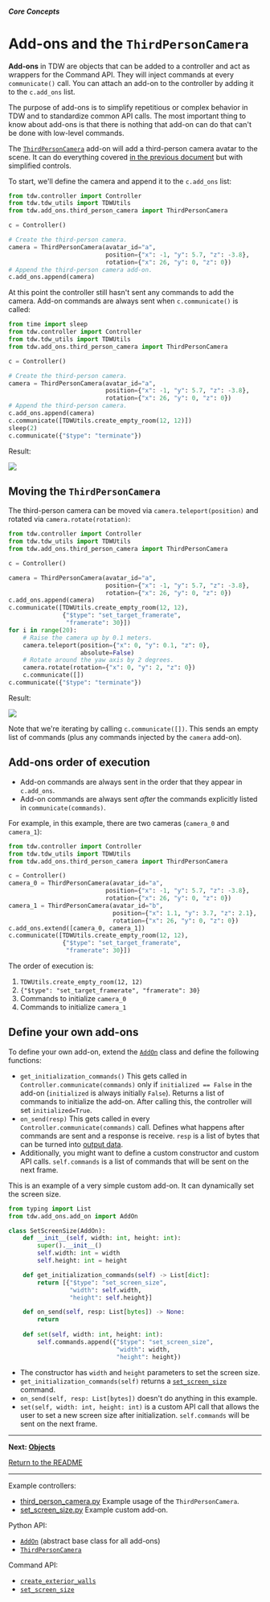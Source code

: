 ##### Core Concepts

# Add-ons and the `ThirdPersonCamera`

**Add-ons** in TDW are objects that can be added to a controller and act as wrappers for the Command API. They will inject commands at every `communicate()` call. You can attach an add-on to the controller by adding it to the `c.add_ons` list.

The purpose of add-ons is to simplify repetitious or complex behavior in TDW and to standardize common API calls. The most important thing to know about add-ons is that there is nothing that add-on can do that can't be done with low-level commands.

The [`ThirdPersonCamera`](../../python/add_ons/third_person_camera.md) add-on will add a third-person camera avatar to the scene. It can do everything covered [in the previous document](avatars.md) but with simplified controls. 

To start, we'll define the camera and append it to the `c.add_ons` list:

```python
from tdw.controller import Controller
from tdw.tdw_utils import TDWUtils
from tdw.add_ons.third_person_camera import ThirdPersonCamera

c = Controller()

# Create the third-person camera.
camera = ThirdPersonCamera(avatar_id="a",
                           position={"x": -1, "y": 5.7, "z": -3.8},
                           rotation={"x": 26, "y": 0, "z": 0})
# Append the third-person camera add-on.
c.add_ons.append(camera)
```

At this point the controller still hasn't sent any commands  to add the camera. Add-on commands are always sent when `c.communicate()` is called:

```python
from time import sleep
from tdw.controller import Controller
from tdw.tdw_utils import TDWUtils
from tdw.add_ons.third_person_camera import ThirdPersonCamera

c = Controller()

# Create the third-person camera.
camera = ThirdPersonCamera(avatar_id="a",
                           position={"x": -1, "y": 5.7, "z": -3.8},
                           rotation={"x": 26, "y": 0, "z": 0})
# Append the third-person camera.
c.add_ons.append(camera)
c.communicate([TDWUtils.create_empty_room(12, 12)])
sleep(2)
c.communicate({"$type": "terminate"})
```

Result:

![](images/third_person_camera.png)

## Moving the `ThirdPersonCamera`

The third-person camera can be moved via `camera.teleport(position)` and rotated via `camera.rotate(rotation)`:

```python
from tdw.controller import Controller
from tdw.tdw_utils import TDWUtils
from tdw.add_ons.third_person_camera import ThirdPersonCamera

c = Controller()

camera = ThirdPersonCamera(avatar_id="a",
                           position={"x": -1, "y": 5.7, "z": -3.8},
                           rotation={"x": 26, "y": 0, "z": 0})
c.add_ons.append(camera)
c.communicate([TDWUtils.create_empty_room(12, 12),
               {"$type": "set_target_framerate",
                "framerate": 30}])
for i in range(20):
    # Raise the camera up by 0.1 meters.
    camera.teleport(position={"x": 0, "y": 0.1, "z": 0},
                    absolute=False)
    # Rotate around the yaw axis by 2 degrees.
    camera.rotate(rotation={"x": 0, "y": 2, "z": 0})
    c.communicate([])
c.communicate({"$type": "terminate"})
```

Result:

![](images/avatar_move.gif)

Note that we're iterating by calling `c.communicate([])`. This sends an empty list of commands (plus any commands injected by the `camera` add-on). 

## Add-ons order of execution

- Add-on commands are always sent in the order that they appear in `c.add_ons`. 
- Add-on commands are always sent *after* the commands explicitly listed in `communicate(commands)`.

For example, in this example, there are two cameras (`camera_0` and `camera_1`):

```python
from tdw.controller import Controller
from tdw.tdw_utils import TDWUtils
from tdw.add_ons.third_person_camera import ThirdPersonCamera

c = Controller()
camera_0 = ThirdPersonCamera(avatar_id="a",
                           position={"x": -1, "y": 5.7, "z": -3.8},
                           rotation={"x": 26, "y": 0, "z": 0})
camera_1 = ThirdPersonCamera(avatar_id="b",
                             position={"x": 1.1, "y": 3.7, "z": 2.1},
                             rotation={"x": 26, "y": 0, "z": 0})
c.add_ons.extend([camera_0, camera_1])
c.communicate([TDWUtils.create_empty_room(12, 12),
               {"$type": "set_target_framerate",
                "framerate": 30}])
```

The order of execution is: 

1. `TDWUtils.create_empty_room(12, 12)`
2. `{"$type": "set_target_framerate", "framerate": 30}`
3. Commands to initialize `camera_0`
4. Commands to initialize `camera_1`

## Define your own add-ons

To define your own add-on, extend the [`AddOn`](../../python/add_ons/add_on.md) class and define the following functions:

- `get_initialization_commands()` This gets called in `Controller.communicate(commands)` only if `initialized == False` in the add-on (`initialized` is always initially `False`). Returns a list of commands to initialize the add-on. After calling this, the controller will set `initialized=True`.
- `on_send(resp)` This gets called in every `Controller.communicate(commands)` call. Defines what happens after commands are sent and a response is receive. `resp` is a list of bytes that can be turned into [output data](output_data.md).
- Additionally, you might want to define a custom constructor and custom API calls. `self.commands` is a list of commands that will be sent on the next frame.

This is an example of a very simple custom add-on. It can dynamically set the screen size.

```python
from typing import List
from tdw.add_ons.add_on import AddOn

class SetScreenSize(AddOn):
    def __init__(self, width: int, height: int):
        super().__init__()
        self.width: int = width
        self.height: int = height

    def get_initialization_commands(self) -> List[dict]:
        return [{"$type": "set_screen_size",
                 "width": self.width,
                 "height": self.height}]

    def on_send(self, resp: List[bytes]) -> None:
        return
    
    def set(self, width: int, height: int):
        self.commands.append({"$type": "set_screen_size",
                              "width": width,
                              "height": height})
```

- The constructor has `width` and `height` parameters to set the screen size.
- `get_initialization_commands(self)` returns a [`set_screen_size`](../../api/command_api.md#set_screen_size) command.
- `on_send(self, resp: List[bytes])` doesn't do anything in this example.
- `set(self, width: int, height: int)` is a custom API call that allows the user to set a new screen size after initialization. `self.commands` will be sent on the next frame.

***

**Next: [Objects](objects.md)**

[Return to the README](../../../README.md)

***

Example controllers:

- [third_person_camera.py](https://github.com/threedworld-mit/tdw/blob/master/Python/example_controllers/core_concepts/third_person_camera.py) Example usage of the `ThirdPersonCamera`.
- [set_screen_size.py](https://github.com/threedworld-mit/tdw/blob/master/Python/example_controllers/core_concepts/set_screen_size.py) Example custom add-on.

Python API:

- [`AddOn`](../../python/add_ons/add_on.md) (abstract base class for all add-ons)
- [`ThirdPersonCamera`](../../python/add_ons/third_person_camera.md) 

Command API:

- [`create_exterior_walls`](../../api/command_api.md#create_exterior_walls)
- [`set_screen_size`](../../api/command_api.md#set_screen_size)

